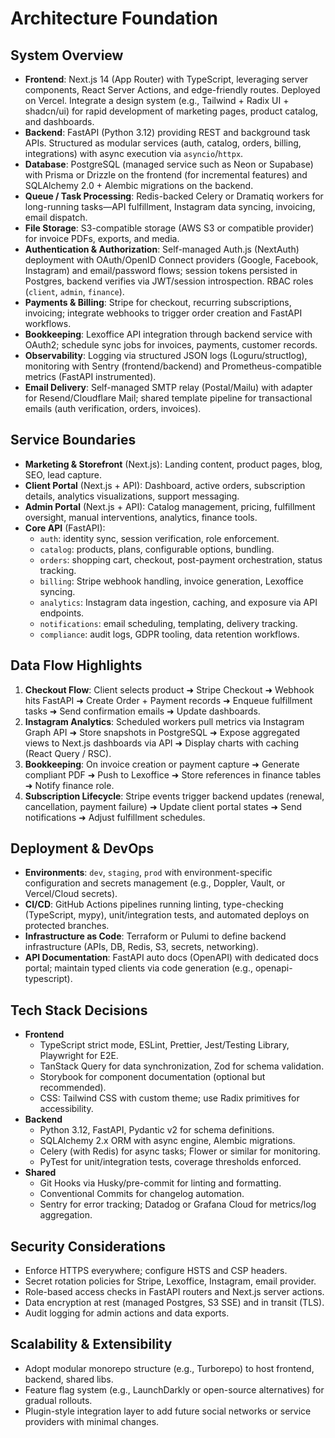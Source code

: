 # Architecture Foundation

## System Overview
- **Frontend**: Next.js 14 (App Router) with TypeScript, leveraging server components, React Server Actions, and edge-friendly routes. Deployed on Vercel. Integrate a design system (e.g., Tailwind + Radix UI + shadcn/ui) for rapid development of marketing pages, product catalog, and dashboards.
- **Backend**: FastAPI (Python 3.12) providing REST and background task APIs. Structured as modular services (auth, catalog, orders, billing, integrations) with async execution via `asyncio`/`httpx`.
- **Database**: PostgreSQL (managed service such as Neon or Supabase) with Prisma or Drizzle on the frontend (for incremental features) and SQLAlchemy 2.0 + Alembic migrations on the backend.
- **Queue / Task Processing**: Redis-backed Celery or Dramatiq workers for long-running tasks—API fulfillment, Instagram data syncing, invoicing, email dispatch.
- **File Storage**: S3-compatible storage (AWS S3 or compatible provider) for invoice PDFs, exports, and media.
- **Authentication & Authorization**: Self-managed Auth.js (NextAuth) deployment with OAuth/OpenID Connect providers (Google, Facebook, Instagram) and email/password flows; session tokens persisted in Postgres, backend verifies via JWT/session introspection. RBAC roles (`client`, `admin`, `finance`).
- **Payments & Billing**: Stripe for checkout, recurring subscriptions, invoicing; integrate webhooks to trigger order creation and FastAPI workflows.
- **Bookkeeping**: Lexoffice API integration through backend service with OAuth2; schedule sync jobs for invoices, payments, customer records.
- **Observability**: Logging via structured JSON logs (Loguru/structlog), monitoring with Sentry (frontend/backend) and Prometheus-compatible metrics (FastAPI instrumented).
- **Email Delivery**: Self-managed SMTP relay (Postal/Mailu) with adapter for Resend/Cloudflare Mail; shared template pipeline for transactional emails (auth verification, orders, invoices).

## Service Boundaries
- **Marketing & Storefront** (Next.js): Landing content, product pages, blog, SEO, lead capture.
- **Client Portal** (Next.js + API): Dashboard, active orders, subscription details, analytics visualizations, support messaging.
- **Admin Portal** (Next.js + API): Catalog management, pricing, fulfillment oversight, manual interventions, analytics, finance tools.
- **Core API** (FastAPI):
  - `auth`: identity sync, session verification, role enforcement.
  - `catalog`: products, plans, configurable options, bundling.
  - `orders`: shopping cart, checkout, post-payment orchestration, status tracking.
  - `billing`: Stripe webhook handling, invoice generation, Lexoffice syncing.
  - `analytics`: Instagram data ingestion, caching, and exposure via API endpoints.
  - `notifications`: email scheduling, templating, delivery tracking.
  - `compliance`: audit logs, GDPR tooling, data retention workflows.

## Data Flow Highlights
1. **Checkout Flow**: Client selects product ➜ Stripe Checkout ➜ Webhook hits FastAPI ➜ Create Order + Payment records ➜ Enqueue fulfillment tasks ➜ Send confirmation emails ➜ Update dashboards.
2. **Instagram Analytics**: Scheduled workers pull metrics via Instagram Graph API ➜ Store snapshots in PostgreSQL ➜ Expose aggregated views to Next.js dashboards via API ➜ Display charts with caching (React Query / RSC).
3. **Bookkeeping**: On invoice creation or payment capture ➜ Generate compliant PDF ➜ Push to Lexoffice ➜ Store references in finance tables ➜ Notify finance role.
4. **Subscription Lifecycle**: Stripe events trigger backend updates (renewal, cancellation, payment failure) ➜ Update client portal states ➜ Send notifications ➜ Adjust fulfillment schedules.

## Deployment & DevOps
- **Environments**: `dev`, `staging`, `prod` with environment-specific configuration and secrets management (e.g., Doppler, Vault, or Vercel/Cloud secrets).
- **CI/CD**: GitHub Actions pipelines running linting, type-checking (TypeScript, mypy), unit/integration tests, and automated deploys on protected branches.
- **Infrastructure as Code**: Terraform or Pulumi to define backend infrastructure (APIs, DB, Redis, S3, secrets, networking).
- **API Documentation**: FastAPI auto docs (OpenAPI) with dedicated docs portal; maintain typed clients via code generation (e.g., openapi-typescript).

## Tech Stack Decisions
- **Frontend**
  - TypeScript strict mode, ESLint, Prettier, Jest/Testing Library, Playwright for E2E.
  - TanStack Query for data synchronization, Zod for schema validation.
  - Storybook for component documentation (optional but recommended).
  - CSS: Tailwind CSS with custom theme; use Radix primitives for accessibility.
- **Backend**
  - Python 3.12, FastAPI, Pydantic v2 for schema definitions.
  - SQLAlchemy 2.x ORM with async engine, Alembic migrations.
  - Celery (with Redis) for async tasks; Flower or similar for monitoring.
  - PyTest for unit/integration tests, coverage thresholds enforced.
- **Shared**
  - Git Hooks via Husky/pre-commit for linting and formatting.
  - Conventional Commits for changelog automation.
  - Sentry for error tracking; Datadog or Grafana Cloud for metrics/log aggregation.

## Security Considerations
- Enforce HTTPS everywhere; configure HSTS and CSP headers.
- Secret rotation policies for Stripe, Lexoffice, Instagram, email provider.
- Role-based access checks in FastAPI routers and Next.js server actions.
- Data encryption at rest (managed Postgres, S3 SSE) and in transit (TLS).
- Audit logging for admin actions and data exports.

## Scalability & Extensibility
- Adopt modular monorepo structure (e.g., Turborepo) to host frontend, backend, shared libs.
- Feature flag system (e.g., LaunchDarkly or open-source alternatives) for gradual rollouts.
- Plugin-style integration layer to add future social networks or service providers with minimal changes.
